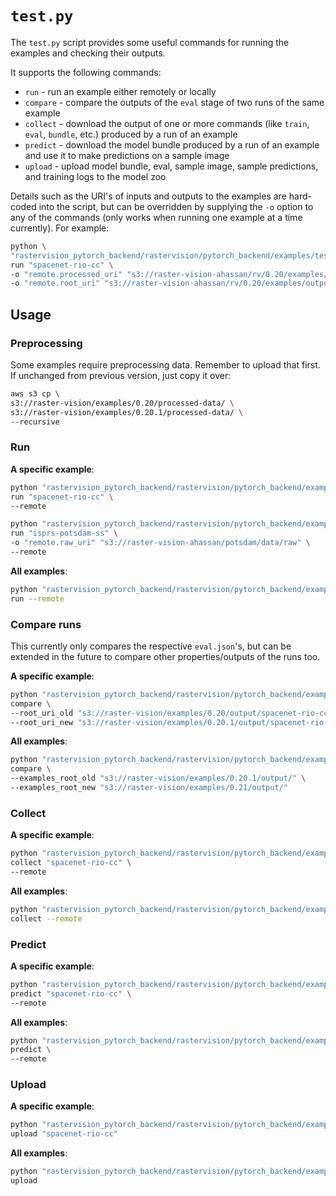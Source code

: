 # `test.py`
The `test.py` script provides some useful commands for running the examples and checking their outputs.

It supports the following commands:
- `run` - run an example either remotely or locally
- `compare` - compare the outputs of the `eval` stage of two runs of the same example
- `collect` - download the output of one or more commands (like `train`, `eval`, `bundle`, etc.) produced by a run of an example
- `predict` - download the model bundle produced by a run of an example and use it to make predictions on a sample image
- `upload` - upload model bundle, eval, sample image, sample predictions, and training logs to the model zoo

Details such as the URI's of inputs and outputs to the examples are hard-coded into the script, but can be overridden by supplying the `-o` option to any of the commands (only works when running one example at a time currently). For example:
```sh
python \
"rastervision_pytorch_backend/rastervision/pytorch_backend/examples/test.py" \
run "spacenet-rio-cc" \
-o "remote.processed_uri" "s3://raster-vision-ahassan/rv/0.20/examples/processed/spacenet/rio" \
-o "remote.root_uri" "s3://raster-vision-ahassan/rv/0.20/examples/output/cc/spacenet-rio/"
```

## Usage

### Preprocessing

Some examples require preprocessing data. Remember to upload that first. If unchanged from previous version, just copy it over:

```sh
aws s3 cp \
s3://raster-vision/examples/0.20/processed-data/ \
s3://raster-vision/examples/0.20.1/processed-data/ \
--recursive
```

### Run

**A specific example**:
```sh
python "rastervision_pytorch_backend/rastervision/pytorch_backend/examples/test.py" \
run "spacenet-rio-cc" \
--remote

python "rastervision_pytorch_backend/rastervision/pytorch_backend/examples/test.py" \
run "isprs-potsdam-ss" \
-o "remote.raw_uri" "s3://raster-vision-ahassan/potsdam/data/raw" \
--remote
```

**All examples**:
```sh
python "rastervision_pytorch_backend/rastervision/pytorch_backend/examples/test.py" \
run --remote
```

### Compare runs
This currently only compares the respective `eval.json`'s, but can be extended in the future to compare other properties/outputs of the runs too.

**A specific example**:
```sh
python "rastervision_pytorch_backend/rastervision/pytorch_backend/examples/test.py" \
compare \
--root_uri_old "s3://raster-vision/examples/0.20/output/spacenet-rio-cc/" \
--root_uri_new "s3://raster-vision/examples/0.20.1/output/spacenet-rio-cc/"
```

**All examples**:
```sh
python "rastervision_pytorch_backend/rastervision/pytorch_backend/examples/test.py" \
compare \
--examples_root_old "s3://raster-vision/examples/0.20.1/output/" \
--examples_root_new "s3://raster-vision/examples/0.21/output/"
```

### Collect

**A specific example**:
```sh
python "rastervision_pytorch_backend/rastervision/pytorch_backend/examples/test.py" \
collect "spacenet-rio-cc" \
--remote
```

**All examples**:
```sh
python "rastervision_pytorch_backend/rastervision/pytorch_backend/examples/test.py" \
collect --remote
```

### Predict

**A specific example**:
```sh
python "rastervision_pytorch_backend/rastervision/pytorch_backend/examples/test.py" \
predict "spacenet-rio-cc" \
--remote
```

**All examples**:
```sh
python "rastervision_pytorch_backend/rastervision/pytorch_backend/examples/test.py" \
predict \
--remote
```

### Upload

**A specific example**:
```sh
python "rastervision_pytorch_backend/rastervision/pytorch_backend/examples/test.py" \
upload "spacenet-rio-cc"
```

**All examples**:
```sh
python "rastervision_pytorch_backend/rastervision/pytorch_backend/examples/test.py" \
upload
```
